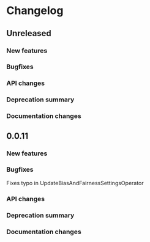 # Changelog

## Unreleased

### New features

### Bugfixes

### API changes

### Deprecation summary

### Documentation changes

## 0.0.11

### New features

### Bugfixes

Fixes typo in UpdateBiasAndFairnessSettingsOperator

### API changes

### Deprecation summary

### Documentation changes
